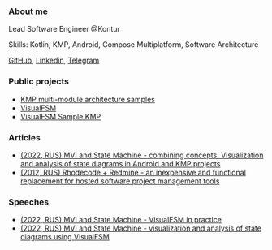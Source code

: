 ### About me
Lead Software Engineer @Kontur

Skills: Kotlin, KMP, Android, Compose Multiplatform, Software Architecture

[GitHub](https://github.com/VasilyRylov), [Linkedin](https://www.linkedin.com/in/vasilyrylov), [Telegram](https://t.me/vasilyrylov)

### Public projects
 - [KMP multi-module architecture samples](https://github.com/VasilyRylov/architecture-samples)
 - [VisualFSM](https://github.com/Kontur-Mobile/VisualFSM) 
 - [VisualFSM Sample KMP](https://github.com/Kontur-Mobile/VisualFSM-Sample-KMM)

### Articles
 - [(2022, RUS) MVI and State Machine - combining concepts. Visualization and analysis of state diagrams in Android and KMP projects](https://habr.com/ru/companies/skbkontur/articles/691446/)
 - [(2012, RUS) Rhodecode + Redmine - an inexpensive and functional replacement for hosted software project management tools](https://habr.com/ru/articles/140917/)

### Speeches
 - [(2022, RUS) MVI and State Machine - VisualFSM in practice](https://www.youtube.com/watch?v=gfXyieqw7Pw)
 - [(2022, RUS) MVI and State Machine - visualization and analysis of state diagrams using VisualFSM](https://www.youtube.com/watch?v=Z3k6-lVJ2WY)
